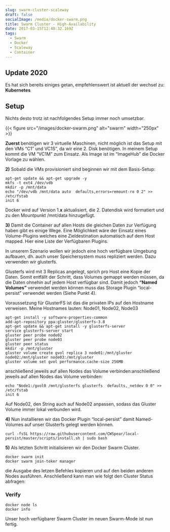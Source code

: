 ```yaml
---
slug: swarm-cluster-scaleway
draft: false
socialImage: /media/docker-swarm.png
title: Swarm Cluster - High-Availability
date: 2017-03-15T12:40:32.169Z
tags:
  - Swarm
  - Docker
  - Scaleway
  - Container
---
```

## Update 2020
Es hat sich bereits einiges getan, empfehlenswert ist aktuell der wechsel zu: **Kubernetes**

## Setup 
Nichts desto trotz ist nachfolgendes Setup immer noch umsetzbar.

{{< figure src="/images/docker-swarm.png" alt="swarm" width="250px" >}}

**Zuerst** benötigen wir 3 virtuelle Maschinen, nicht möglich ist das Setup mit den VMs “C1″ und VC1S”, da wir eine 2. Disk benötigen. In meinem Setup kommt die VM “VC1M” zum Einsatz. Als Image ist im “ImageHub” die Docker Vorlage zu wählen.

**2)**  Sobald die VMs provisioniert sind beginnen wir mit dem Basis-Setup:

```
apt-get update && apt-get upgrade -y
mkfs -t ext4 /dev/vdb
mkdir -p /mnt/data
echo "/dev/vdb /mnt/data auto  defaults,errors=remount-ro 0 2" >> /etc/fstab
init 6
```
Docker wird auf Version 1.__x__ aktualisiert, die 2. Datendisk wird formatiert und zu den Mountpunkt /mnt/data hinzugefügt.

**3)** Damit die Container auf allen Hosts die gleichen Daten zur Verfügung haben gibt es einige Wege.  Eine Möglichkeit wäre der Einsatz eines Volume-Plugins welches eine Zieldestination automatisch auf dem Host mapped. Hier eine Liste der Verfügbaren Plugins.

In unserem Szenario wollen wir jedoch eine hoch verfügbare Umgebung aufbauen, dh. auch unser Speichersystem muss repliziert werden. Dazu verwenden wir glusterfs.

Glusterfs wird mit 3 Replicas angelegt, sprich pro Host eine Kopie der Daten. Somit entfällt der Schritt, dass Volumes gemappt werden müssen, da die Daten ohnehin auf jedem Host verfügbar sind. Damit jedoch **“Named Volumes”** verwendet werden können muss das Storage Plugin “local-persist” verwendet werden (Siehe Punkt 4).

Voraussetzung für GlusterFS ist das die privaten IPs auf den Hostname verweisen. Meine Hostnames lauten: Node01, Node02, Node03

```
apt-get install -y software-properties-common
add-apt-repository ppa:gluster/glusterfs-3.8
apt-get update && apt-get install -y glusterfs-server
service glusterfs-server start
gluster peer probe node02
gluster peer probe node03
gluster peer status 
mkdir -p /mnt/gluster
gluster volume create gvol replica 3 node01:/mnt/gluster node02:/mnt/gluster node03:/mnt/gluster
gluster volume set gvol performance.cache-size 256MB
```

anschließend jeweils auf allen Nodes das Volume verbinden:anschließend jeweils auf allen Nodes das Volume verbinden:

```
echo "Node1:/gvol0 /mnt/glusterfs glusterfs  defaults,_netdev 0 0" >> /etc/fstab
init 6
```

Auf Node02, den String auch auf Node02 anpassen, sodass das Gluster Volume immer lokal verbunden wird.

**4)** Nun installieren wir das Docker Plugin “local-persist” damit Named-Volumes auf unser Glusterfs gelegt werden können.

```
curl -fsSL https://raw.githubusercontent.com/CWSpear/local-persist/master/scripts/install.sh | sudo bash
```

**5)** Als letzten Schritt initialisieren wir den Docker Swarm Cluster.

```
docker swarm init
docker swarm join-toker manager
```

die Ausgabe des letzen Befehles kopieren und auf den beiden anderen Nodes ausführen. Anschließend kann man wie folgt den Cluster Status abfragen:

### Verify
```
docker node ls
docker info
```

Unser hoch verfügbarer Swarm Cluster im neuen Swarm-Mode ist nun fertig.